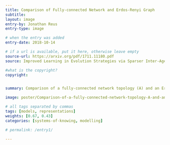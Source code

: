 ```yaml
---
title: Comparison of Fully-connected Network and Erdos-Renyi Graph
subtitle:
layout: image
entry-by: Jonathan Reus
entry-type: image

# when the entry was added
entry-date: 2018-10-14

# if a url is available, put it here, otherwise leave empty
source-url: https://arxiv.org/pdf/1711.11180.pdf
source: Improved Learning in Evolution Strategies via Sparser Inter-Agent Network Topologies, arXiv, 30 Nov 2017

#what is the copyright?
copyright:


summary: Comparison of a fully-connected network topology (A) and an Erdos-Renyi graph (B) of average degree 0.4, both with 40 nodes.

image: poster/Comparison-of-a-fully-connected-network-topology-A-and-an-Erdos-Renyi-graph.jpg

# all tags separated by commas
tags: [models, representations]
weights: [0.67, 0.43]
categories: [systems-of-knowing, modelling]

# permalink: /entry1/

---
```

